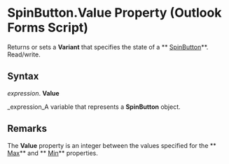 
# SpinButton.Value Property (Outlook Forms Script)

Returns or sets a  **Variant** that specifies the state of a ** [SpinButton](3221b356-1e68-9e14-48ab-4a30c38aa685.md)**. Read/write.


## Syntax

 _expression_. **Value**

 _expression_A variable that represents a  **SpinButton** object.


## Remarks

The  **Value** property is an integer between the values specified for the ** [Max](f8f77453-cc53-68c2-6574-bb2c665e1b76.md)** and ** [Min](bc44e375-0eab-bc9d-b8c6-618c62b5fd2f.md)** properties.

